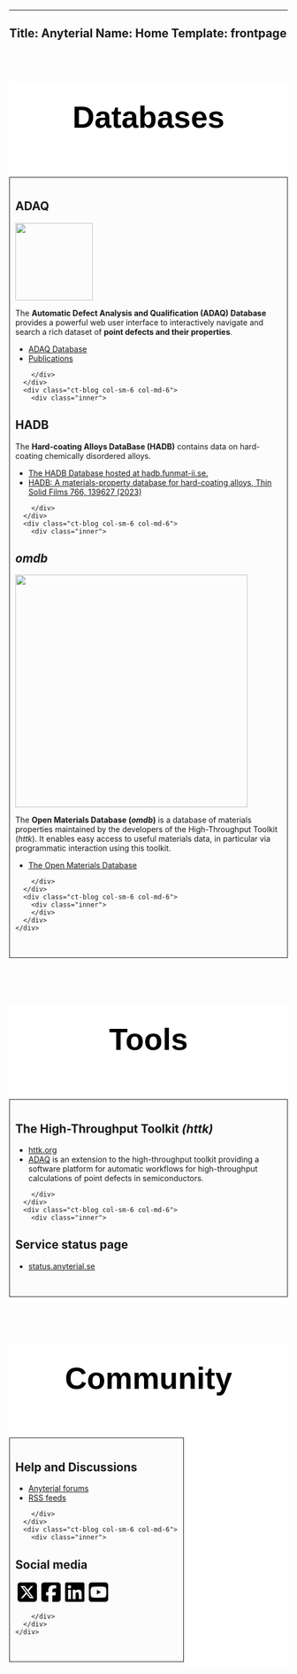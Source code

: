 -----------
Title: Anyterial
Name: Home
Template: frontpage
-----------

<style>
.recentNews {
    background-color: #FFFFFF;
}
.recentNews .news-title {
    text-align:center;
    padding-top: 30px;
    padding-bottom: 30px;
    font-family: 'nimbus-sans-condensed', sans-serif;
    font-size: 55px;
    font-weight: bold;
    color: #000;
}
.recentNews .row {
    display: flex;
    flex-wrap: wrap;
    justify-content: space-between;
    margin-bottom: 30px;
}
.recentNews .ct-blog {
    margin-bottom: 30px;
}
.ct-blog .inner {
    background-color: #fcfcfc;
    padding: 10px;
    transition: all 0.2s ease-in-out 0s;
    cursor: pointer;
    height: 100%;
    border-style: solid;
    border-width: 1px;
}
.ct-blog .inner:hover {
    background-color: #e6e6e6;
}
.ct-blog .fauxcrop {
    height: 180px;
    overflow: hidden;
}
.ct-blog .fauxcrop img {
    width: 100%;
}
.ct-blog-content {
    display: table;
    padding: 30px 0 28px;
}
.ct-blog-content .ct-blog-date {
    border-right: 1px solid #95A5A6;
    display: table-cell;
    font-family: "Lato", sans-serif;
    padding: 0px 18px 0px 15px;
    text-align: center;
}
.ct-blog-content .ct-blog-date span {
    font-size: 16px;
    color: rgb(20, 117, 175);
    font-weight: 700;
    display: block;
    line-height: 1;
}
.ct-blog-content .ct-blog-date strong {
    font-size: 25px;
    color: rgb(20, 117, 175);
}
.ct-blog-content .ct-blog-header {
    color: #000;
    display: table-cell;
    font-size: 22px;
    font-weight: 700;
    letter-spacing: -0.2px;
    line-height: 1.1;
    padding: 0 20px;
    vertical-align: top;
}
.btn-news {
    color: #333;
    font-size: 14px;
    font-weight: bold;
    padding-bottom: 30px;
    text-align: center;
}
.btn-news.btn-contests a {
    color: #fff;
    font-family: 'nimbus-sans-condensed', sans-serif;
    font-size: 24px;
    transition: all 0.2s ease-in-out 0s;
}
.btn-news.btn-contests a:hover {
    color: #000;
}
</style>

<section class="recentNews">
  <div class="container">
    <h2 class="news-title">Databases</h2>
    <div class="row">
      <div class="ct-blog col-sm-6 col-md-6">
        <div class="inner">

<h2>ADAQ</h2>
<p><a href="http://defects.anyterial.se/"><img style="width: 10em; align: margin:0px auto;display:block" src="https://defects.anyterial.se/img/ADAQ_logo_header.png"></a></p>
<p>The <strong>Automatic Defect Analysis and Qualification (ADAQ) Database</strong> provides a powerful web user interface to interactively navigate and search a rich dataset of <strong>point defects and their properties</strong>.</p>
<ul>
<li><a href="https://defects.anyterial.se">ADAQ Database</a></li>
<li><a href="https://defects.anyterial.se/publications">Publications</a></li>
</ul>

        </div>
      </div>
      <div class="ct-blog col-sm-6 col-md-6">
        <div class="inner">

<h2>HADB</h2>
<p>The <strong>Hard-coating Alloys DataBase (HADB)</strong> contains data on hard-coating chemically disordered alloys.</p>
<ul>
<li><a href="https://hadb.funmat-ii.se">The HADB Database hosted at hadb.funmat-ii.se.</a></li>
<li><a href="https://doi.org/10.1016/j.tsf.2022.139627">HADB: A materials-property database for hard-coating alloys, Thin Solid Films 766, 139627 (2023)</a></li>
</ul>

        </div>
      </div>
      <div class="ct-blog col-sm-6 col-md-6">
        <div class="inner">

<h2><em>omdb</em></h2>
<p><a href="http://openmaterialsdb.se/"><img style="width: 30em; align: margin:0px auto;display:block" src="https://openmaterialsdb.se/img/omdb-largebanner.jpg"></a></p>
<p>The <strong>Open Materials Database (<em>omdb</em>)</strong> is a database of materials properties maintained by the developers of the High-Throughput Toolkit (<em>httk</em>).
It enables easy access to useful materials data, in particular via programmatic interaction using this toolkit.</p>
<ul>
<li><a href="https://openmaterialsdb.se">The Open Materials Database</a></li>
</ul>

        </div>
      </div>
      <div class="ct-blog col-sm-6 col-md-6">
        <div class="inner">
        </div>
      </div>
    </div>
  </div>
</section>

<section class="recentNews">
  <div class="container">
    <h2 class="news-title">Tools</h2>
    <div class="row">
      <div class="ct-blog col-sm-6 col-md-6">
        <div class="inner">

<h2>The High-Throughput Toolkit <i>(httk)</i></h2>
<ul>
<li><a href="https://httk.org">httk.org</a></li>
<li><a href="https://httk.org/adaq">ADAQ</a> is an extension to the high-throughput toolkit providing a software platform for automatic workflows for high-throughput calculations of point defects in semiconductors.</li>
</ul>

        </div>
      </div>
      <div class="ct-blog col-sm-6 col-md-6">
        <div class="inner">

<h2>Service status page</h2>
<ul>
<li><a href="https://status.anyterial.se/">status.anyterial.se</a></li>
</ul>
        </div>
      </div>
    </div>
  </div>
</section>

<section class="recentNews">
  <div class="container">
    <h2 class="news-title">Community</h2>
    <div class="row">
      <div class="ct-blog col-sm-6 col-md-6">
        <div class="inner">

<h2>Help and Discussions</h2>
<ul>
<li><a href="https://github.com/orgs/anyterial/discussions">Anyterial forums</a></li>
<li><a href="https://github.com/anyterial/discussions/discussions/categories/announcements.atom">RSS feeds</a></li>
</ul>

        </div>
      </div>
      <div class="ct-blog col-sm-6 col-md-6">
        <div class="inner">

<h2>Social media</h2>

&nbsp;<!--a href="https://pages.anyterial.se/subscribe"><svg width="2.5em" xmlns="http://www.w3.org/2000/svg" viewBox="0 0 448 512"><!-!Font Awesome Free 6.5.2 by @fontawesome - https://fontawesome.com License - https://fontawesome.com/license/free Copyright 2024 Fonticons, Inc.-><path d="M64 32C28.7 32 0 60.7 0 96V416c0 35.3 28.7 64 64 64H384c35.3 0 64-28.7 64-64V96c0-35.3-28.7-64-64-64H64zM218 271.7L64.2 172.4C66 156.4 79.5 144 96 144H352c16.5 0 30 12.4 31.8 28.4L230 271.7c-1.8 1.2-3.9 1.8-6 1.8s-4.2-.6-6-1.8zm29.4 26.9L384 210.4V336c0 17.7-14.3 32-32 32H96c-17.7 0-32-14.3-32-32V210.4l136.6 88.2c7 4.5 15.1 6.9 23.4 6.9s16.4-2.4 23.4-6.9z"/></svg></a>
&nbsp;--><a href="https://x.com/anyterial"><svg xmlns="http://www.w3.org/2000/svg" width="2.5em" viewBox="0 0 448 512"><!--!Font Awesome Free 6.5.2 by @fontawesome - https://fontawesome.com License - https://fontawesome.com/license/free Copyright 2024 Fonticons, Inc.--><path d="M64 32C28.7 32 0 60.7 0 96V416c0 35.3 28.7 64 64 64H384c35.3 0 64-28.7 64-64V96c0-35.3-28.7-64-64-64H64zm297.1 84L257.3 234.6 379.4 396H283.8L209 298.1 123.3 396H75.8l111-126.9L69.7 116h98l67.7 89.5L313.6 116h47.5zM323.3 367.6L153.4 142.9H125.1L296.9 367.6h26.3z"/></svg></a>
&nbsp;<a href="https://www.facebook.com/anyterial"><svg width="2.5em"  xmlns="http://www.w3.org/2000/svg" viewBox="0 0 448 512"><!--!Font Awesome Free 6.5.2 by @fontawesome - https://fontawesome.com License - https://fontawesome.com/license/free Copyright 2024 Fonticons, Inc.--><path d="M64 32C28.7 32 0 60.7 0 96V416c0 35.3 28.7 64 64 64h98.2V334.2H109.4V256h52.8V222.3c0-87.1 39.4-127.5 125-127.5c16.2 0 44.2 3.2 55.7 6.4V172c-6-.6-16.5-1-29.6-1c-42 0-58.2 15.9-58.2 57.2V256h83.6l-14.4 78.2H255V480H384c35.3 0 64-28.7 64-64V96c0-35.3-28.7-64-64-64H64z"/></svg></a>
&nbsp;<a href="https://www.linkedin.com/company/anyterial"><svg width="2.5em"  xmlns="http://www.w3.org/2000/svg" viewBox="0 0 448 512"><!--!Font Awesome Free 6.5.2 by @fontawesome - https://fontawesome.com License - https://fontawesome.com/license/free Copyright 2024 Fonticons, Inc.--><path d="M416 32H31.9C14.3 32 0 46.5 0 64.3v383.4C0 465.5 14.3 480 31.9 480H416c17.6 0 32-14.5 32-32.3V64.3c0-17.8-14.4-32.3-32-32.3zM135.4 416H69V202.2h66.5V416zm-33.2-243c-21.3 0-38.5-17.3-38.5-38.5S80.9 96 102.2 96c21.2 0 38.5 17.3 38.5 38.5 0 21.3-17.2 38.5-38.5 38.5zm282.1 243h-66.4V312c0-24.8-.5-56.7-34.5-56.7-34.6 0-39.9 27-39.9 54.9V416h-66.4V202.2h63.7v29.2h.9c8.9-16.8 30.6-34.5 62.9-34.5 67.2 0 79.7 44.3 79.7 101.9V416z"/></svg></a>
&nbsp;<a href="https://www.youtube.com/@anyterial"><svg width="2.5em" xmlns="http://www.w3.org/2000/svg" viewBox="0 0 448 512"><!--!Font Awesome Free 6.5.2 by @fontawesome - https://fontawesome.com License - https://fontawesome.com/license/free Copyright 2024 Fonticons, Inc.--><path d="M282 256.2l-95.2-54.1V310.3L282 256.2zM384 32H64C28.7 32 0 60.7 0 96V416c0 35.3 28.7 64 64 64H384c35.3 0 64-28.7 64-64V96c0-35.3-28.7-64-64-64zm14.4 136.1c7.6 28.6 7.6 88.2 7.6 88.2s0 59.6-7.6 88.1c-4.2 15.8-16.5 27.7-32.2 31.9C337.9 384 224 384 224 384s-113.9 0-142.2-7.6c-15.7-4.2-28-16.1-32.2-31.9C42 315.9 42 256.3 42 256.3s0-59.7 7.6-88.2c4.2-15.8 16.5-28.2 32.2-32.4C110.1 128 224 128 224 128s113.9 0 142.2 7.7c15.7 4.2 28 16.6 32.2 32.4z"/></svg></a>

        </div>
      </div>
    </div>
  </div>
</section>
